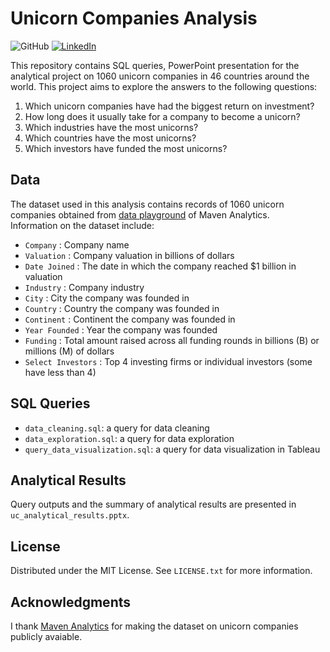 # Unicorn Companies Analysis


<img alt="GitHub" src="https://img.shields.io/github/license/bopith/UnicornCompanies?style=for-the-badge">  [![LinkedIn](https://img.shields.io/badge/-LinkedIn-black.svg?style=for-the-badge&logo=linkedin&colorB=555)](https://www.linkedin.com/in/bopithbun/)

This repository contains SQL queries, PowerPoint presentation for the analytical project on 1060 unicorn companies in 46 countries around the world. This project aims to explore the answers to the following questions:
1. Which unicorn companies have had the biggest return on investment?
2. How long does it usually take for a company to become a unicorn?
3. Which industries have the most unicorns? 
4. Which countries have the most unicorns? 
5. Which investors have funded the most unicorns?


## Data

The dataset used in this analysis contains records of 1060 unicorn companies obtained from [data playground](https://www.mavenanalytics.io/data-playground) of Maven Analytics. <br />
Information on the dataset include:
- `Company` : Company name
- `Valuation` : Company valuation in billions of dollars
- `Date Joined` : The date in which the company reached $1 billion in valuation
- `Industry` : Company industry
- `City` : City the company was founded in
- `Country` : Country the company was founded in
- `Continent` : Continent the company was founded in
- `Year Founded` : Year the company was founded
- `Funding` : Total amount raised across all funding rounds in billions (B) or millions (M) of dollars
- `Select Investors` : Top 4 investing firms or individual investors (some have less than 4)


## SQL Queries

- `data_cleaning.sql`: a query for data cleaning
- `data_exploration.sql`: a query for data exploration
- `query_data_visualization.sql`: a query for data visualization in Tableau


## Analytical Results

Query outputs and the summary of analytical results are presented in `uc_analytical_results.pptx`. 


## License

Distributed under the MIT License. See `LICENSE.txt` for more information.


## Acknowledgments

I thank [Maven Analytics](https://www.mavenanalytics.io/) for making the dataset on unicorn companies publicly avaiable.